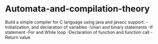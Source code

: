 # Automata-and-compilation-theory
Build a simple compiler for C language using java and javacc 
support:
  -Initialization, and declaration of variables
  -Unari and binary statements
  -If statement
  -For and While loop
  -Declaration of function and function call
  -Return value
